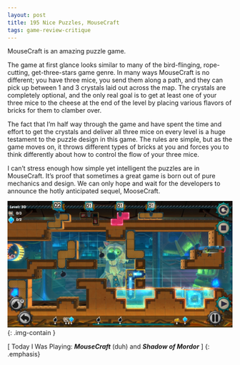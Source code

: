 ```yaml
---
layout: post
title: 195 Nice Puzzles, MouseCraft
tags: game-review-critique
---
```

MouseCraft is an amazing puzzle game.

The game at first glance looks similar to many of the bird-flinging, rope-cutting, get-three-stars game genre.  In many ways MouseCraft is no different; you have three mice, you send them along a path, and they can pick up between 1 and 3 crystals laid out across the map.  The crystals are completely optional, and the only real goal is to get at least one of your three mice to the cheese at the end of the level by placing various flavors of bricks for them to clamber over.

The fact that I’m half way through the game and have spent the time and effort to get the crystals and deliver all three mice on every level is a huge testament to the puzzle design in this game.  The rules are simple, but as the game moves on, it throws different types of bricks at you and forces you to think differently about how to control the flow of your three mice.

I can’t stress enough how simple yet intelligent the puzzles are in MouseCraft.  It’s proof that sometimes a great game is born out of pure mechanics and design.  We can only hope and wait for the developers to announce the hotly anticipated sequel, MooseCraft.

![MouseCraft Image](/img/games/195_Nice_Puzzles_MouseCraft.jpg "MouseCraft"){: .img-contain }

[ Today I Was Playing: ***MouseCraft*** (duh) and ***Shadow of Mordor*** ]
{: .emphasis}

